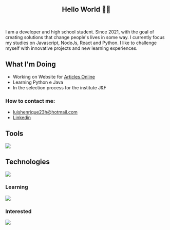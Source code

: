 <h2 align="center">Hello World 👨‍💻</h2>
</br>

  I am a developer and high school student. Since 2021, with the goal of creating solutions that change people's lives in some way. I currently focus my studies on Javascript, NodeJs, React and Python.
I like to challenge myself with innovative projects and new learning experiences.

## What I'm Doing

- Working on Website for [Articles Online](https://artigo-livre.onrender.com/)
- Learning Python e Java
- In the selection process for the institute J&F
<h3>How to contact me: </h3>

-  luishenrique23h@hotmail.com
-  <a href="https://www.linkedin.com/in/luismede/">Linkedin</a>

## Tools

<a href="https://github.com/luismede"><img src="https://skillicons.dev/icons?i=postman,git,docker,vscode,idea,webstorm"></a>

## Technologies

<a href="https://github.com/luismede"><img src="https://skillicons.dev/icons?i=arduino,html,css,js,tailwind,react,nodejs,firebase,python"></a>

### Learning
<p align="left"> <a href="https://github.com/luismede"><img src="https://skillicons.dev/icons?i=java,python"></a>

### Interested
<p align="left"> <a href="https://github.com/luismede"><img src="https://skillicons.dev/icons?i=mysql,spring,kotlin,androidstudio"></a></p>


